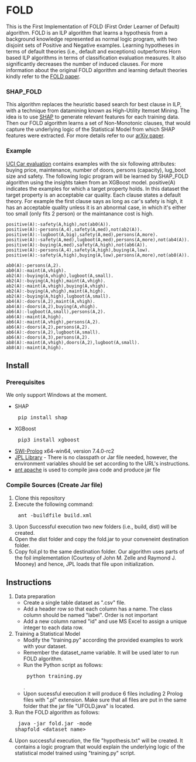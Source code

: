 # FOLD
This is the First Implementation of FOLD (First Order Learner of Default) algorithm. FOLD is an ILP algorithm that learns a hypothesis from a background knowledge represented as normal logic program, with two disjoint sets of Positive and Negative examples. Learning hypotheses in terms of default theories (i.e., default and exceptions) outperforms Horn based ILP algorithms in terms of classification evaluation measures. It also significantly decreases the number of induced clauses. For more information about the original FOLD algorithm and learning default theories kindly refer to the [FOLD paper](https://arxiv.org/pdf/1707.02693.pdf "FOLD paper").

### SHAP_FOLD
This algorithm replaces the heuristic based search for best clause in ILP, with a technique from datamining known as High-Utility Itemset Mining. The idea is to use [SHAP](https://github.com/slundberg/shap "SHAP") to generate relevant features for each training data. Then our FOLD algorithm learns a set of Non-Monotonic clauses, that would capture the underlying logic of the Statistical Model from which SHAP features were extracted. For more details refer to our [arXiv paper](https://arxiv.org/pdf/1905.11226.pdf). 

### Example
[UCI Car evaluation](https://archive.ics.uci.edu/ml/datasets/car+evaluation) contains examples with the six following attributes: buying price, maintenance, number of doors, persons (capacity), lug_boot size and safety. The following logic program will be learned by SHAP_FOLD algorithm using the insights taken from an XGBoost model. positive(A) indicates the examples for which a target property holds. In this dataset the target property is an acceptable car quality. Each clause states a default theory. For example the first clause says as long as car's safety is high, it has an acceptable quality unless it is an abnormal case, in which it's either too small (only fits 2 person) or the maintanance cost is high.
```
positive(A):-safety(A,high),not(ab0(A)).
positive(A):-persons(A,4),safety(A,med),not(ab2(A)).
positive(A):-lugboot(A,big),safety(A,med),persons(A,more).
positive(A):-safety(A,med),lugboot(A,med),persons(A,more),not(ab4(A)).
positive(A):-buying(A,med),safety(A,high),not(ab6(A)).
positive(A):-persons(A,4),safety(A,high),buying(A,low).
positive(A):-safety(A,high),buying(A,low),persons(A,more),not(ab8(A)).

ab0(A):-persons(A,2).
ab0(A):-maint(A,vhigh).
ab2(A):-buying(A,vhigh),lugboot(A,small).
ab2(A):-buying(A,high),maint(A,vhigh).
ab2(A):-maint(A,vhigh),buying(A,vhigh).
ab2(A):-buying(A,vhigh),maint(A,high).
ab2(A):-buying(A,high),lugboot(A,small).
ab4(A):-doors(A,2),maint(A,vhigh).
ab4(A):-doors(A,2),buying(A,vhigh).
ab6(A):-lugboot(A,small),persons(A,2).
ab6(A):-maint(A,high).
ab6(A):-maint(A,vhigh),persons(A,2).
ab6(A):-doors(A,2),persons(A,2).
ab6(A):-doors(A,2),lugboot(A,small).
ab6(A):-doors(A,3),persons(A,2).
ab8(A):-maint(A,vhigh),doors(A,2),lugboot(A,small).
ab8(A):-maint(A,high).
```

## Install 
### Prerequisites
We only support Windows at the moment.
* SHAP <pre> pip install shap </pre>
* XGBoost <pre> pip3 install xgboost </pre>
* [SWI-Prolog](http://www.swi-prolog.org/)  x64-win64, version 7.4.0-rc2
* [JPL Library](https://github.com/SWI-Prolog/packages-jpl) - There is no classpath or Jar file needed, however, the environment variables should be set according to the URL's instructions.
* [ant apache](https://ant.apache.org/) is used to compile java code and produce jar file
### Compile Sources (Create Jar file)
1. Clone this repository
2. Execute the following command: <pre> ant -buildfile build.xml </pre>
3. Upon Successful execution two new folders (i.e., build, dist) will be created.
4. Open the dist folder and copy the fold.jar to your conveneint destination folder. 
5. Copy foil.pl to the same destination folder. Our algorithm uses parts of the foil implementation (Courtesy of John M. Zelle and Raymond J. Mooney) and hence, JPL loads that file upon initialization. 

## Instructions
1. Data preparation
    + Create a single table dataset as ".csv" file.
    + Add a header row so that each column has a name. The class column should be named "label". Order is not important
    + Add a new column named "id" and use MS Excel to assign a unique integer to each data row.
2. Training a Statistical Model
    + Modify the "training.py" according the provided examples to work with your dataset.
    + Remember the dataset_name variable. It will be used later to run FOLD algorithm.
    + Run the Python script as follows:<pre> python training.py </pre>.
    + Upon sucessful execution it will produce 6 files including 2 Prolog files with ".pl" extension. Make sure that all files are put in the same folder that the jar file "UFOLD.java" is located.  
3. Run the FOLD algorithm as follows: <pre> java -jar fold.jar -mode shapfold <dataset_name> </pre>
4. Upon successful execution, the file "hypothesis.txt" will be created. It contains a logic program that would explain the underlying logic of the statistical model trained using "training.py" script.
